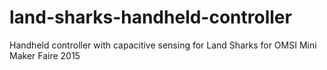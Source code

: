 # land-sharks-handheld-controller
Handheld controller with capacitive sensing for Land Sharks for OMSI Mini Maker Faire 2015
